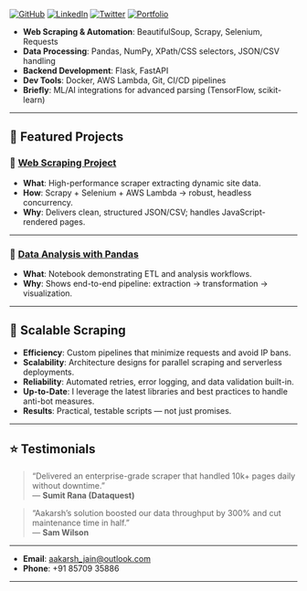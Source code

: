 [![GitHub](https://img.shields.io/badge/GitHub-%2312100E.svg?style=for-the-badge&logo=github&logoColor=white)](https://github.com/yourusername) [![LinkedIn](https://img.shields.io/badge/LinkedIn-%230077B5.svg?style=for-the-badge&logo=linkedin&logoColor=white)](https://linkedin.com/in/yourusername) [![Twitter](https://img.shields.io/badge/Twitter-%231DA1F2.svg?style=for-the-badge&logo=twitter&logoColor=white)](https://twitter.com/yourusername) [![Portfolio](https://img.shields.io/badge/Portfolio-%23FF5722.svg?style=for-the-badge&logo=google-chrome&logoColor=white)](https://yourportfolio.com)

- **Web Scraping & Automation**: BeautifulSoup, Scrapy, Selenium, Requests
- **Data Processing**: Pandas, NumPy, XPath/CSS selectors, JSON/CSV handling
- **Backend Development**: Flask, FastAPI
- **Dev Tools**: Docker, AWS Lambda, Git, CI/CD pipelines
- **Briefly**: ML/AI integrations for advanced parsing (TensorFlow, scikit-learn)

---

## 📂 Featured Projects

### 🔹 [Web Scraping Project](web-scraping-project/README.md)
- **What**: High-performance scraper extracting dynamic site data.
- **How**: Scrapy + Selenium + AWS Lambda → robust, headless concurrency.
- **Why**: Delivers clean, structured JSON/CSV; handles JavaScript-rendered pages.
---
### 🔹 [Data Analysis with Pandas](pandas.ipynb)
- **What**: Notebook demonstrating ETL and analysis workflows.
- **Why**: Shows end-to-end pipeline: extraction → transformation → visualization.

---

## 🚀 Scalable Scraping

- **Efficiency**: Custom pipelines that minimize requests and avoid IP bans.
- **Scalability**: Architecture designs for parallel scraping and serverless deployments.
- **Reliability**: Automated retries, error logging, and data validation built-in.
- **Up-to-Date**: I leverage the latest libraries and best practices to handle anti-bot measures.
- **Results**: Practical, testable scripts — not just promises.

---

## ⭐ Testimonials

> “Delivered an enterprise-grade scraper that handled 10k+ pages daily without downtime.”  
> — **Sumit Rana (Dataquest)**

> “Aakarsh’s solution boosted our data throughput by 300% and cut maintenance time in half.”  
> — **Sam Wilson**

---

- **Email**: [aakarsh_jain@outlook.com](mailto:aakarsh_jain@outlook.com)  
- **Phone**: +91 85709 35886

---
